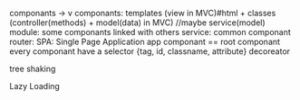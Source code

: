componants -> v
componants: templates (view in MVC)#html + classes (controller(methods) + model(data) in MVC)    //maybe service(model)
module: some componants linked with others
service: common componant 
router:
SPA: Single Page Application
app componant == root componant
every componant have a selector {tag, id, classname, attribute}
decoreator




tree shaking 

Lazy Loading